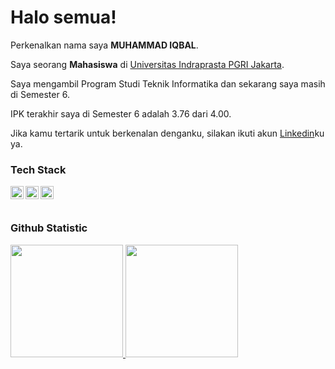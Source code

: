 # Halo semua! 

Perkenalkan nama saya **MUHAMMAD IQBAL**.

Saya seorang **Mahasiswa** di [Universitas Indraprasta PGRI Jakarta](https://unindra.ac.id//).

Saya mengambil Program Studi Teknik Informatika dan sekarang saya masih di Semester 6.

IPK terakhir saya di Semester 6 adalah 3.76 dari 4.00.

Jika kamu tertarik untuk berkenalan denganku, silakan ikuti akun [Linkedin](https://www.linkedin.com/in/muhammad-iqbal-4b4b4a247/)ku ya.

### Tech Stack
  <a href="#"><img align="left" alt="JavaScript" title="JavaScript" width="21px" src="https://upload.wikimedia.org/wikipedia/commons/9/99/Unofficial_JavaScript_logo_2.svg" /></a>
  <a href="https://nodejs.org/"><img align="left" alt="NodeJS" title="NodeJS" width="21px" src="https://seeklogo.com/images/N/nodejs-logo-FBE122E377-seeklogo.com.png" /></a>
  <a href="https://hapi.dev/"><img align="left" alt="Hapi" title="Hapi (NodeJS HTTP Framework)" width="21px" src="https://avatars.githubusercontent.com/u/3774533?s=200&v=4" /></a>
  <br>
  <br>
  
### Github Statistic
<p align="left">
<a href="https://github.com/balle97">
  <img height="180em" src="https://github-readme-stats-eight-theta.vercel.app/api?username=balle97&show_icons=true&theme=algolia&include_all_commits=true&count_private=true"/>
  <img height="180em" src="https://github-readme-stats-eight-theta.vercel.app/api/top-langs/?username=balle97&layout=compact&langs_count=8&theme=algolia"/>
</a>
</p>
